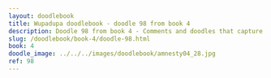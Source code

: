 ```yaml
---
layout: doodlebook
title: Wupadupa doodlebook - doodle 98 from book 4
description: Doodle 98 from book 4 - Comments and doodles that capture the essence of this event  
slug: /doodlebook/book-4/doodle-98.html
book: 4
doodle_image: ../../../images/doodlebook/amnesty04_28.jpg
ref: 98
---	  
```

																																																																							